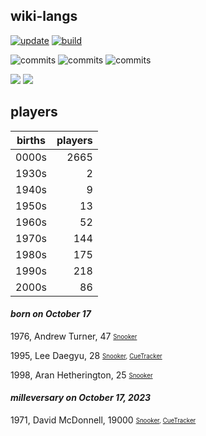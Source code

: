 ## wiki-langs
[![update](https://github.com/dreamerminsk/wiki-langs/actions/workflows/update-tables.yml/badge.svg)](https://github.com/dreamerminsk/wiki-langs/actions/workflows/update-tables.yml)
[![build](https://github.com/dreamerminsk/wiki-langs/actions/workflows/build.yml/badge.svg)](https://github.com/dreamerminsk/wiki-langs/actions/workflows/build.yml)

![commits](https://img.shields.io/github/commit-activity/y/dreamerminsk/wiki-langs)
![commits](https://img.shields.io/github/commit-activity/m/dreamerminsk/wiki-langs)
![commits](https://img.shields.io/github/commit-activity/w/dreamerminsk/wiki-langs)

![](https://img.shields.io/github/languages/code-size/dreamerminsk/wiki-langs)
![](https://img.shields.io/github/repo-size/dreamerminsk/wiki-langs)

## players
| births | players |
| :----: | ------: |
| 0000s | 2665 |
| 1930s | 2 |
| 1940s | 9 |
| 1950s | 13 |
| 1960s | 52 |
| 1970s | 144 |
| 1980s | 175 |
| 1990s | 218 |
| 2000s | 86 |

#### ***born on October 17***
1976, Andrew Turner, 47 <sub><sup>[Snooker](http://www.snooker.org/res/index.asp?player=2897)</sup></sub>

1995, Lee Daegyu, 28 <sub><sup>[Snooker](http://www.snooker.org/res/index.asp?player=1886), [CueTracker](http://cuetracker.net/Players/daegyu-lee/)</sup></sub>

1998, Aran Hetherington, 25 <sub><sup>[Snooker](http://www.snooker.org/res/index.asp?player=2456)</sup></sub>


#### ***milleversary on October 17, 2023***
1971, David McDonnell, 19000 <sub><sup>[Snooker](http://www.snooker.org/res/index.asp?player=1197), [CueTracker](http://cuetracker.net/Players/david-mcdonnell/)</sup></sub>



